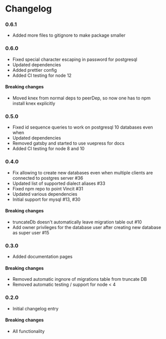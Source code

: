 # Changelog

### 0.6.1

- Added more files to gitignore to make package smaller

### 0.6.0

- Fixed special character escaping in password for postgresql
- Updated dependencies
- Added prettier config
- Added CI testing for node 12

#### Breaking changes

- Moved knex from normal deps to peerDep, so now one has to npm install knex explicitly

### 0.5.0

- Fixed id sequence queries to work on postgresql 10 databases even when
- Updated dependencies
- Removed gatsby and started to use vuepress for docs
- Added CI testing for node 8 and 10

### 0.4.0

- Fix allowing to create new databases even when multiple clients are connected to postgres server #36
- Updated list of supported dialect aliases #33
- Fixed npm repo to point Vincit #31
- Updated various dependencies
- Initial support for mysql #13, #30

#### Breaking changes

- truncateDb doesn't automatically leave migration table out #10
- Add owner privileges for the database user after creating new database as super user #15

### 0.3.0

- Added documentation pages

#### Breaking changes

- Removed automatic ingnore of migrations table from truncate DB
- Removed automatic testing / support for node < 4

### 0.2.0

- Initial changelog entry

#### Breaking changes

- All functionality
